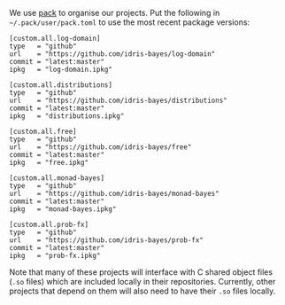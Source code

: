 We use [pack](https://github.com/stefan-hoeck/idris2-pack) to organise our projects. Put the following in `~/.pack/user/pack.toml` to use the most recent package versions:

```
[custom.all.log-domain]
type   = "github"
url    = "https://github.com/idris-bayes/log-domain"
commit = "latest:master"
ipkg   = "log-domain.ipkg"

[custom.all.distributions]
type   = "github"
url    = "https://github.com/idris-bayes/distributions"
commit = "latest:master"
ipkg   = "distributions.ipkg"

[custom.all.free]
type   = "github"
url    = "https://github.com/idris-bayes/free"
commit = "latest:master"
ipkg   = "free.ipkg"

[custom.all.monad-bayes]
type   = "github"
url    = "https://github.com/idris-bayes/monad-bayes"
commit = "latest:master"
ipkg   = "monad-bayes.ipkg"

[custom.all.prob-fx]
type   = "github"
url    = "https://github.com/idris-bayes/prob-fx"
commit = "latest:master"
ipkg   = "prob-fx.ipkg"
```

Note that many of these projects will interface with C shared object files (`.so` files) which are included locally in their repositories. Currently, other projects that depend on them will also need to have their `.so` files locally.
